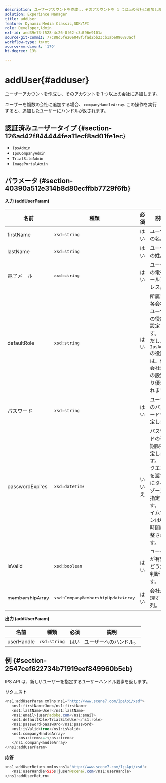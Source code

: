 ```yaml
---
description: ユーザーアカウントを作成し、そのアカウントを 1 つ以上の会社に追加します。
solution: Experience Manager
title: addUser
feature: Dynamic Media Classic,SDK/API
role: Developer,Admin
exl-id: aed39e73-f528-4c26-8f62-c3d796e9101a
source-git-commit: 77c88d5fe20e048f6fad2bb23cb1abe090793acf
workflow-type: tm+mt
source-wordcount: '176'
ht-degree: 13%

---
```


# addUser{#adduser}

ユーザーアカウントを作成し、そのアカウントを 1 つ以上の会社に追加します。

ユーザーを複数の会社に追加する場合、 `companyHandleArray`. この操作を実行すると、追加したユーザーにハンドルが返されます。

## 認証済みユーザータイプ {#section-126ad42f844444fea11ecf8ad01fe1ec}

* `IpsAdmin`
* `IpsCompanyAdmin`
* `TrialSiteAdmin`
* `ImagePortalAdmin`

## パラメータ {#section-40390a512e314b8d80ecffbb7729f6fb}

**入力 (addUserParam)**

| 名前 | 種類 | 必須 | 説明 |
|---|---|---|---|
| firstName | `xsd:string` | はい | ユーザーの名。 |
| lastName | `xsd:string` | はい | ユーザーの姓。 |
| 電子メール | `xsd:string` | はい | ユーザーの電子メールアドレス。 |
| defaultRole | `xsd:string` | はい | 所属する各会社のユーザーの役割を設定します。 ただし、 `IpsAdmin` の役割は、他の会社単位の設定より優先されます。 |
| パスワード | `xsd:string` | はい | ユーザーのパスワードを設定します |
| passwordExpires | `xsd:dateTime` | いいえ | パスワードの有効期限を設定します。 リクエストを渡す際にタイムゾーンを指定します。 タイムゾーンは中央時間に調整されます。 |
| isValid | `xsd:boolean` | はい | ユーザーが有効かどうかを判断します。 |
| membershipArray | `xsd:CompanyMembershipUpdateArray` | はい | 会社が処理する配列。 |

**出力 (addUserParam)**

| 名前 | 種類 | 必須 | 説明 |
|---|---|---|---|
| userHandle | `xsd:string` | はい | ユーザーへのハンドル。 |

## 例 {#section-2547cef622734b71919eef849960b5cb}

IPS API は、新しいユーザーを指定するユーザーハンドル要素を返します。

**リクエスト**

```java
<ns1:addUserParam xmlns:ns1="http://www.scene7.com/IpsApi/xsd">
   <ns1:firstName>Joe</ns1:firstName>
   <ns1:lastName>User</ns1:lastName>
   <ns1:email>juser@adobe.com</ns1:email>
   <ns1:defaultRole>TrialSiteUser</ns1:role>
   <ns1:password>passw0rd</ns1:password>
   <ns1:isValid>true</ns1:isValid>
   <ns1:companyHandleArray>
      <ns1:items>47</ns1:items>
   </ns1:companyHandleArray>
</ns1:addUserParam>
```

**応答**

```java
<ns1:addUserReturn xmlns:ns1="http://www.scene7.com/IpsApi/xsd">
   <ns1:userHandle>525s|juser@scene7.com</ns1:userHandle>
</ns1:addUserReturn>
```
